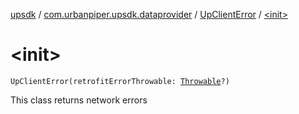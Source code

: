 [upsdk](../../index.md) / [com.urbanpiper.upsdk.dataprovider](../index.md) / [UpClientError](index.md) / [&lt;init&gt;](./-init-.md)

# &lt;init&gt;

`UpClientError(retrofitErrorThrowable: `[`Throwable`](https://kotlinlang.org/api/latest/jvm/stdlib/kotlin/-throwable/index.html)`?)`

This class returns network errors

